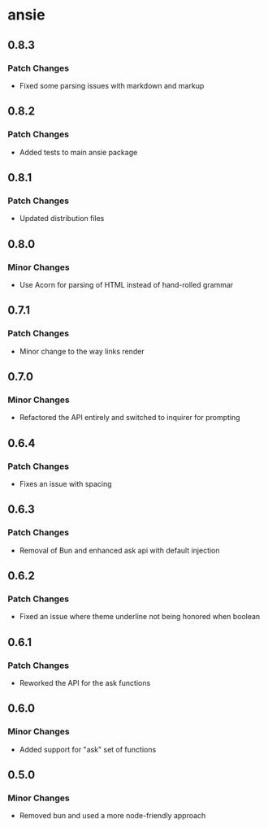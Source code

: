 # ansie

## 0.8.3

### Patch Changes

-   Fixed some parsing issues with markdown and markup

## 0.8.2

### Patch Changes

-   Added tests to main ansie package

## 0.8.1

### Patch Changes

-   Updated distribution files

## 0.8.0

### Minor Changes

-   Use Acorn for parsing of HTML instead of hand-rolled grammar

## 0.7.1

### Patch Changes

-   Minor change to the way links render

## 0.7.0

### Minor Changes

-   Refactored the API entirely and switched to inquirer for prompting

## 0.6.4

### Patch Changes

-   Fixes an issue with spacing

## 0.6.3

### Patch Changes

-   Removal of Bun and enhanced ask api with default injection

## 0.6.2

### Patch Changes

-   Fixed an issue where theme underline not being honored when boolean

## 0.6.1

### Patch Changes

-   Reworked the API for the ask functions

## 0.6.0

### Minor Changes

-   Added support for "ask" set of functions

## 0.5.0

### Minor Changes

-   Removed bun and used a more node-friendly approach
